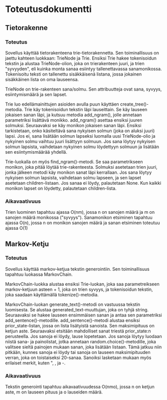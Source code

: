 # Toteutusdokumentti

## Tietorakenne

### Toteutus

Sovellus käyttää tietorakenteena trie-tietorakennetta. Sen toiminallisuus on jaettu kahteen luokkaan: TrieNode ja Trie. 
Ensiksi Trie hakee tokenisoidun tekstin ja alustaa TrieNode-olion, joka on trierakenteen juuri, ja trien "syvyyden", eli kuinka monta
sanaa esiintyy tallenettavassa sanamonikossa. Tokenisoitu teksti on tallenettu sisäkkäisenä listana, jossa jokainen sisäkkäinen lista on oma lauseensa. 

TrieNode on trie-rakenteen sana/solmu. Sen attribuutteja ovat sana, syvyys, esiintymismäärä ja sen lapset.

Trie luo edellämainittujen asioiden avulla puun käyttäen create_tree()-metodia. Trie käy tokenisoidun tekstin läpi lauseittain. Se käy lauseen jokaisen sanan läpi, ja kutsuu metodia add_ngram(), jolle annetaan parametriksi lisättävä monikko. add_ngram() asettaa ensiksi juuren solmuksi. Seuraavaksi se 
käy monikon jokaisen sanan läpi. Ensiksi tarkistetaan, onko käsiteltävä sana nykyisen solmun (joka on aluksi juuri) lapsi. Jos ei, sana lisätään solmun lapseksi
luomalla uusi TrieNode-olio ja nykyinen solmu vaihtuu juuri lisättyyn solmuun. Jos sana löytyy nykyisen solmun lapsista, vaihdetaan nykyinen solmu löydettyyn solmuun ja lisätään sen esiintymismäärää yhdellä.

Trie-luokalla on myös find_ngram()-metodi. Se saa parametrikseen monikon, joka pitää löytää trie-rakenteesta. Solmuksi asetetaan trien juuri, jonka jälkeen metodi käy monikon sanat läpi kerrallaan. Jos sana löytyy nykyisen solmun lapsista, vaihdetaan solmu lapseen, ja sen lapset asetetaan children-listaan. Jos sanaa ei löydy, palautetaan None. Kun kaikki monikon lapset on löydetty, palautetaan children-lista.

### Aikavaativuus

Trien luominen tapahtuu ajassa O(nm), jossa n on sanojen määrä ja m on sanojen määrä monikossa ("syvyys"). Sanamonikon etsiminen tapahtuu ajassa O(n), jossa n on monikon sanojen määrä ja sanan etsiminen toteutuu ajassa O(1)

## Markov-Ketju

### Toteutus

Sovellus käyttää markov-ketjua tekstin generointiin. Sen toiminallisuus tapahtuu luokassa MarkovChain. 

MarkovChain-luokka alustaa ensiksi Trie-luokan, joka saa parametreikseen markov-ketjuun asteen + 1, joka on trien syvyys, ja tokenisoidun tekstin, joka saadaan käyttämällä tokenize()-metodia. 

MarkovChain-luokan generate_text()-metodi on vastuussa tekstin luomisesta. Se alustaa generated_text-muuttujan, joka on tyhjä string. Seuraavaksi se hakee lauseen ensimmäisen sanan ja antaa sen parametriksi add_sentence()-metodille. add_sentence()-metodi alustaa ensiksi prior_state-listan, jossa on lista lisätyistä sanoista. Sen maksimipituus on ketjun aste. Seuraavaksi etsitään mahdolliset sanat triestä prior_state:n perusteella. Jos sanoja ei löydy, lause lopetetaan. Jos sanoja löytyy luodaan niistä sana- ja painolistat, jotka annetaan random.choice()-metodille, joka valitsee sieltä painojen mukaan sanan, joka lisätään listaan. Tämä jatkuu niin pitkään, kunnes sanoja ei löydy tai sanoja on lauseen maksimipituuden verran, joka on toistaiseksi 20-sanaa. Sanoiksi lasketaan mukaan myös erilaiset merkit, kuten ", , ja -. 

### Aikavaativuus

Tekstin generointi tapahtuu aikavaativuudessa O(nmo), jossa n on ketjun aste, m on lauseen pituus ja o lauseiden määrä.
